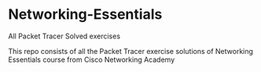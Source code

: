# Networking-Essentials
All Packet Tracer Solved exercises

This repo consists of all the Packet Tracer exercise solutions of Networking Essentials course from Cisco Networking Academy
